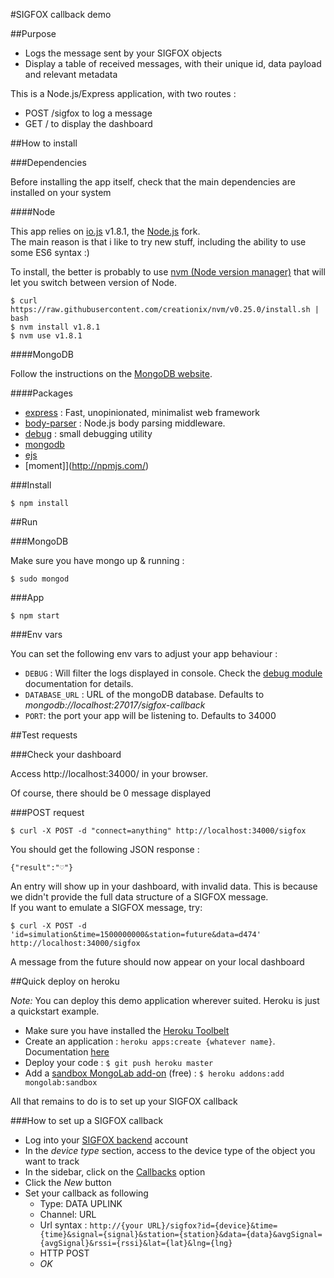 #SIGFOX callback demo

##Purpose

* Logs the message sent by your SIGFOX objects
* Display a table of received messages, with their unique id, data payload and relevant metadata

This is a Node.js/Express application, with two routes :

* POST /sigfox to log a message
* GET / to display the dashboard


##How to install

###Dependencies

Before installing the app itself, check that the main dependencies are installed on your system

####Node

This app relies on [io.js](http://iojs.org) v1.8.1, the [Node.js](http://nodejs.org) fork.  
The main reason is that i like to try new stuff, including the ability to use some ES6 syntax :)

To install, the better is probably to use [nvm (Node version manager)](https://github.com/creationix/nvm) that will let you switch between version of Node.

```
$ curl https://raw.githubusercontent.com/creationix/nvm/v0.25.0/install.sh | bash
$ nvm install v1.8.1
$ nvm use v1.8.1
```

####MongoDB

Follow the instructions on the [MongoDB website](https://www.mongodb.org/downloads).


####Packages

* [express](http://expressjs.com) : Fast, unopinionated, minimalist web framework
* [body-parser](http://npmjs.com/body-parser) : Node.js body parsing middleware.
* [debug](http://npmjs.com/debug) : small debugging utility
* [mongodb](http://npmjs.com/mongodb)
* [ejs](http://npmjs.com/ejs)
* [moment]](http://npmjs.com/)

###Install

````
$ npm install
````

##Run

###MongoDB

Make sure you have mongo up & running :

```
$ sudo mongod
```


###App
```
$ npm start
```

###Env vars

You can set the following env vars to adjust your app behaviour :

* `DEBUG` : Will filter the logs displayed in console. Check the [debug module](https://github.com/visionmedia/debug) documentation for details.
* `DATABASE_URL` : URL of the mongoDB database. Defaults to _mongodb://localhost:27017/sigfox-callback_
* `PORT`: the port your app will be listening to. Defaults to 34000


##Test requests

###Check your dashboard

Access http://localhost:34000/ in your browser.

Of course, there should be 0 message displayed 

###POST request

```
$ curl -X POST -d "connect=anything" http://localhost:34000/sigfox
```

You should get the following JSON response :
```
{"result":"♡"}
```

An entry will show up in your dashboard, with invalid data. This is because we didn't provide the full data structure of a SIGFOX message.  
If you want to emulate a SIGFOX message, try:  

```
$ curl -X POST -d 'id=simulation&time=1500000000&station=future&data=d474' http://localhost:34000/sigfox
```

A message from the future should now appear on your local dashboard

##Quick deploy on heroku

_Note:_ You can deploy this demo application wherever suited. Heroku is just a quickstart example.


* Make sure you have installed the [Heroku Toolbelt](https://toolbelt.heroku.com/)
* Create an application : `heroku apps:create {whatever name}`. Documentation [here](https://devcenter.heroku.com/articles/creating-apps)
* Deploy your code : `$ git push heroku master`
* Add a [sandbox MongoLab add-on](https://elements.heroku.com/addons/mongolab#addon-docs) (free) : `$ heroku addons:add mongolab:sandbox`


All that remains to do is to set up your SIGFOX callback


###How to set up a SIGFOX callback

* Log into your [SIGFOX backend](http://backend.sigfox.com) account
* In the _device type_ section, access to the device type of the object you want to track
* In the sidebar, click on the [Callbacks](http://backend.sigfox.com/devictype/:key/callbacks) option
* Click the _New_ button
* Set your callback as following
  * Type: DATA UPLINK
  * Channel: URL
  * Url syntax :   `http://{your URL}/sigfox?id={device}&time={time}&signal={signal}&station={station}&data={data}&avgSignal={avgSignal}&rssi={rssi}&lat={lat}&lng={lng}`
  * HTTP POST
  * _OK_
  
